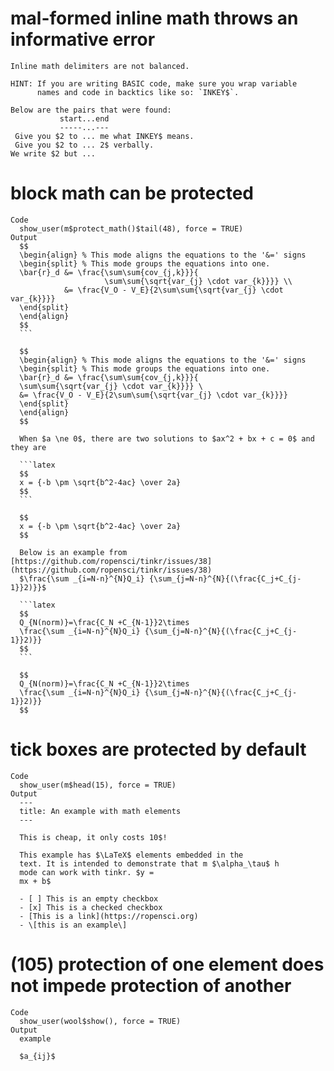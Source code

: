 # mal-formed inline math throws an informative error

    Inline math delimiters are not balanced.
    
    HINT: If you are writing BASIC code, make sure you wrap variable
          names and code in backtics like so: `INKEY$`.
    
    Below are the pairs that were found:
               start...end
               -----...---
     Give you $2 to ... me what INKEY$ means.
     Give you $2 to ... 2$ verbally.
    We write $2 but ...

# block math can be protected

    Code
      show_user(m$protect_math()$tail(48), force = TRUE)
    Output
      $$
      \begin{align} % This mode aligns the equations to the '&=' signs
      \begin{split} % This mode groups the equations into one.
      \bar{r}_d &= \frac{\sum\sum{cov_{j,k}}}{
                         \sum\sum{\sqrt{var_{j} \cdot var_{k}}}} \\
                &= \frac{V_O - V_E}{2\sum\sum{\sqrt{var_{j} \cdot var_{k}}}}
      \end{split}
      \end{align}
      $$
      ```
      
      $$
      \begin{align} % This mode aligns the equations to the '&=' signs
      \begin{split} % This mode groups the equations into one.
      \bar{r}_d &= \frac{\sum\sum{cov_{j,k}}}{
      \sum\sum{\sqrt{var_{j} \cdot var_{k}}}} \
      &= \frac{V_O - V_E}{2\sum\sum{\sqrt{var_{j} \cdot var_{k}}}}
      \end{split}
      \end{align}
      $$
      
      When $a \ne 0$, there are two solutions to $ax^2 + bx + c = 0$ and they are
      
      ```latex
      $$
      x = {-b \pm \sqrt{b^2-4ac} \over 2a}
      $$
      ```
      
      $$
      x = {-b \pm \sqrt{b^2-4ac} \over 2a}
      $$
      
      Below is an example from [https://github.com/ropensci/tinkr/issues/38](https://github.com/ropensci/tinkr/issues/38)
      $\frac{\sum _{i=N-n}^{N}Q_i} {\sum_{j=N-n}^{N}{(\frac{C_j+C_{j-1}}2)}}$
      
      ```latex
      $$
      Q_{N(norm)}=\frac{C_N +C_{N-1}}2\times 
      \frac{\sum _{i=N-n}^{N}Q_i} {\sum_{j=N-n}^{N}{(\frac{C_j+C_{j-1}}2)}}
      $$
      ```
      
      $$
      Q_{N(norm)}=\frac{C_N +C_{N-1}}2\times
      \frac{\sum _{i=N-n}^{N}Q_i} {\sum_{j=N-n}^{N}{(\frac{C_j+C_{j-1}}2)}}
      $$
      

# tick boxes are protected by default

    Code
      show_user(m$head(15), force = TRUE)
    Output
      ---
      title: An example with math elements
      ---
      
      This is cheap, it only costs 10$!
      
      This example has $\LaTeX$ elements embedded in the
      text. It is intended to demonstrate that m $\alpha_\tau$ h
      mode can work with tinkr. $y =
      mx + b$
      
      - [ ] This is an empty checkbox
      - [x] This is a checked checkbox
      - [This is a link](https://ropensci.org)
      - \[this is an example\]

# (105) protection of one element does not impede protection of another

    Code
      show_user(wool$show(), force = TRUE)
    Output
      example
      
      $a_{ij}$
      

